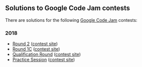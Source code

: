 ## Solutions to Google Code Jam contests

There are solutions for the following [Google Code Jam](https://codejam.withgoogle.com/codejam/) contests:

### 2018

* [Round 2](2018-round-2) ([contest site](https://codejam.withgoogle.com/2018/challenges/0000000000007706/dashboard))
* [Round 1C](2018-round-1c) ([contest site](https://codejam.withgoogle.com/2018/challenges/0000000000007765/dashboard))
* [Qualification Round](2018-qualification) ([contest site](https://codejam.withgoogle.com/2018/challenges/00000000000000cb/dashboard))
* [Practice Session](2018-practice) ([contest site](https://codejam.withgoogle.com/2018/challenges/0000000000000130/dashboard))
